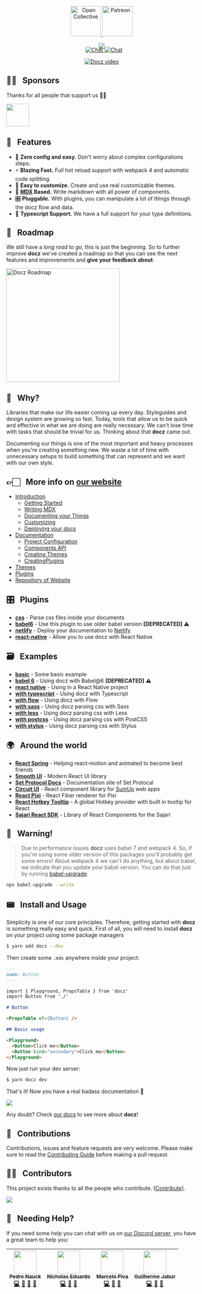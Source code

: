 <p align="center">
  <a href="https://opencollective.com/docz" target="_blank">
    <img src="https://cdn-std.dprcdn.net/files/acc_649651/Q5nVhT" height="80" alt="Open Collective">
  </a>
  <a href="https://www.patreon.com/pedronauck" target="_blank">
    <img src="https://cdn-std.dprcdn.net/files/acc_649651/plrSCT" height="80" alt="Patreon">
  </a>
</p>

<p align="center" style="margin-bottom: -20px">
  <img src="https://cdn-std.dprcdn.net/files/acc_649651/BSPk3z">
</p>

<p align="center">
  <img src="https://badgen.net/npm/v/docz" alt="">
  <img src="https://badgen.net/badge/license/MIT/blue" alt="">
  <img src="https://badgen.net/npm/dt/docz" alt="">
  <a href="https://discord.gg/YQE4MbD">
    <img src="https://img.shields.io/badge/chat-on%20discord-7289da.svg" alt="Chat">
  </a>
  <a href="http://feedback.docz.site/roadmap">
    <img src="https://img.shields.io/badge/check-our%20roadmap-5362F5.svg" alt="Chat">
  </a>
</p>

<p align="center">
  <a href="http://docz.site" target="_blank">
    <img src="https://cdn-std.dprcdn.net/files/acc_649651/lvs55S" alt="Docz video">
  </a>
</p>

## 🙌🏻 &nbsp; Sponsors

Thanks for all people that support us 🙏🏻

<a href="https://impulso.work" target="_blank">
  <img src="https://cdn-std.dprcdn.net/files/acc_649651/OosgCe" width="60">
</a>

## 🎩 &nbsp; Features

- 🧘 **Zero config and easy.** Don't worry about complex configurations steps.
- ⚡️ **Blazing Fast.** Full hot reload support with webpack 4 and automatic code splitting.
- 💅 **Easy to customize.** Create and use real customizable themes.
- 📝 **[MDX](https://github.com/mdx-js/mdx) Based.** Write markdown with all power of components.
- 🎛 **Pluggable.** With plugins, you can manipulate a lot of things through the docz flow and data.
- 🔐 **Typescript Support.** We have a full support for your type definitions.

## 🚀 &nbsp; Roadmap

We still have a *long road to go*, this is just the beginning. So to further improve **docz** we've created a roadmap so that you can see the next features and improvements and **give your feedback about**:

<a href="http://feedback.docz.site/roadmap" target="_blank">
  <img src="https://cdn-std.dprcdn.net/files/acc_649651/ogSCYY" alt="Docz Roadmap" width="300">
</a>

## 🤔 &nbsp; Why?

Libraries that make our life easier coming up every day. Styleguides and design system are growing so fast. Today, tools that allow us to be quick and effective in what we are doing are really necessary. We can't lose time with tasks that should be trivial for us. Thinking about that **docz** came out.

Documenting our things is one of the most important and heavy processes when you're creating something new. We waste a lot of time with unnecessary setups to build something that can represent and we want with our own style.

## 👉🏻 &nbsp; More info on [our website](https://docz.site)

- [Introduction](http://www.docz.site/introduction)
  - [Getting Started](http://www.docz.site/introduction/getting-started)
  - [Writing MDX](http://www.docz.site/introduction/writing-mdx)
  - [Documenting your Things](http://www.docz.site/introduction/documenting-your-things)
  - [Customizing](http://www.docz.site/introduction/customizing)
  - [Deploying your docs](http://www.docz.site/introduction/deploying-your-docs)
- [Documentation](http://www.docz.site/documentation)
  - [Project Configuration](http://www.docz.site/documentation/project-configuration)
  - [Components API](http://www.docz.site/documentation/components-api)
  - [Creating Themes](http://www.docz.site/documentation/creating-themes)
  - [CreatingPlugins](http://www.docz.site/documentation/creating-plugins)
- [Themes](http://www.docz.site/themes)
- [Plugins](http://www.docz.site/plugins)
- [Repository of Website](https://github.com/pedronauck/docz-website)

## 🎛 &nbsp; Plugins

- **[css](https://github.com/pedronauck/docz-plugin-css)** - Parse css files inside your documents
- **[babel6](https://github.com/pedronauck/docz/blob/master/packages/docz-plugin-babel6)** - Use this plugin to use older babel version **[DEPRECATED]** ⚠️
- **[netlify](https://github.com/nicholasess/docz-plugin-netlify)** - Deploy your documentation to [Netlify](http://netlify.com/)
- **[react-native](https://github.com/pedronauck/docz-plugin-react-native)** - Allow you to use docz with React Native

## 🗃 &nbsp; Examples

- **[basic](https://github.com/pedronauck/docz/tree/master/examples/basic)** - Some basic example
- **[babel 6](https://github.com/pedronauck/docz/tree/master/examples/babel6)** - Using docz with Babel@6 **[DEPRECATED]** ⚠️
- **[react native](https://github.com/pedronauck/docz-plugin-react-native/tree/master/example)** - Using in a React Native project
- **[with typescript](https://github.com/pedronauck/docz/tree/master/examples/typescript)** - Using docz with Typescript
- **[with flow](https://github.com/pedronauck/docz/tree/master/examples/flow)** - Using docz with Flow
- **[with sass](https://github.com/pedronauck/docz-plugin-css/tree/master/examples/css-sass)** - Using docz parsing css with Sass
- **[with less](https://github.com/pedronauck/docz-plugin-css/tree/master/examples/css-less)** - Using docz parsing css with Less
- **[with postcss](https://github.com/pedronauck/docz-plugin-css/tree/master/examples/css-postcss)** - Using docz parsing css with PostCSS
- **[with stylus](https://github.com/pedronauck/docz-plugin-css/tree/master/examples/css-stylus)** - Using docz parsing css with Stylus

## 🌍 &nbsp; Around the world

- **[React Spring](http://react-spring.surge.sh/)** - Helping react-motion and animated to become best friends
- **[Smooth UI](https://smooth-ui.smooth-code.com/)** - Modern React UI library
- **[Set Protocol Docs](https://docs.setprotocol.com/)** - Documentation site of Set Protocal
- **[Circuit UI](https://circuit.sumup.com/#/)** - React component library for [SumUp](https://sumup.com) web apps
- **[React Pixi](https://reactpixi.org/#/)** - React Fiber renderer for Pixi
- **[React Hotkey Tooltip](https://react-hotkey-tooltip.netlify.com/#/)** - A global Hotkey provider with built in tooltip for React
- **[Sajari React SDK](https://sajari-sdk-react.netlify.com/)** - Library of React Components for the Sajari

## 🚧 &nbsp; Warning!

> Due to performance issues **docz** uses babel 7 and webpack 4. So, if you're using some older version of this packages you'll probably get some errors! About webpack 4 we can't do anything, but about babel, we indicate that you update your babel version. You can do that just by running [babel-upgrade](https://github.com/babel/babel-upgrade):

```bash
npx babel-upgrade --write
```
## 📟 &nbsp; Install and Usage

Simplicity is one of our core principles. Therefore, getting started with **docz** is something really easy and quick. First of all, you will need to install **docz** on your project using some package managers

```bash
$ yarn add docz --dev
```

Then create some `.mdx` anywhere inside your project:

```markdown
---
name: Button
---

import { Playground, PropsTable } from 'docz'
import Button from './'

# Button

<PropsTable of={Button} />

## Basic usage

<Playground>
  <Button>Click me</Button>
  <Button kind="secondary">Click me</Button>
</Playground>
```

Now just run your dev server:

```bash
$ yarn docz dev
```

That's it! Now you have a real badass documentation 👊

![](https://cdn-std.dprcdn.net/files/acc_649651/7RRXv)

Any doubt? Check [our docs](http://docz.site) to see more about **docz**!

## 🤝 &nbsp; Contributions

Contributions, issues and feature requests are very welcome.
Please make sure to read the [Contributing Guide](/CONTRIBUTING.md) before making a pull request.

## 💪🏻 &nbsp; Contributors

This project exists thanks to all the people who contribute. [[Contribute](CONTRIBUTING.md)].

<a href="https://github.com/pedronauck/docz/graphs/contributors"><img src="https://opencollective.com/docz/contributors.svg?width=890&button=false" /></a>

## 💭 &nbsp; Needing Help?

If you need some help you can chat with us on [our Discord server](https://discord.gg/Qec87en), you have a great team to help you:

<!-- ALL-CONTRIBUTORS-LIST:START - Do not remove or modify this section -->
<!-- prettier-ignore -->
| [<img src="https://avatars3.githubusercontent.com/u/2029172?v=4" width="60px;"/><br /><sub><b>Pedro Nauck</b></sub>](https://github.com/pedronauck)<br />[💻](https://github.com/pedronauck/docz/commits?author=pedronauck "Code") [📖](https://github.com/pedronauck/docz/commits?author=pedronauck "Documentation") [🐛](https://github.com/pedronauck/docz/issues?q=author%3Apedronauck "Bug reports") [👀](#review-pedronauck "Reviewed Pull Requests") | [<img src="https://avatars0.githubusercontent.com/u/3238901?s=460&v=4" width="60px;"/><br /><sub><b>Nicholas Eduardo</b></sub>](https://github.com/nicholasess)<br />[💻](https://github.com/pedronauck/docz/commits?author=nicholasess "Code") [📖](https://github.com/pedronauck/docz/commits?author=nicholasess "Documentation") [🐛](https://github.com/pedronauck/docz/issues?q=author%3Anicholasess "Bug reports") | [<img src="https://avatars1.githubusercontent.com/u/2096216?s=460&v=4" width="60px;"/><br /><sub><b>Marcelo Piva</b></sub>](https://github.com/mpivaa)<br />[💻](https://github.com/pedronauck/docz/commits?author=mpivaa "Code") [📖](https://github.com/pedronauck/docz/commits?author=mpivaa "Documentation") [🐛](https://github.com/pedronauck/docz/issues?q=author%3Ampivaa "Bug reports") | [<img src="https://avatars0.githubusercontent.com/u/13947203?v=4" width="60px;"/><br /><sub><b>Guilherme Jabur</b></sub>](https://github.com/jaburcodes)<br />[💻](https://github.com/pedronauck/docz/commits?author=jaburcodes "Code") [📖](https://github.com/pedronauck/docz/commits?author=jaburcodes "Documentation") [🐛](https://github.com/pedronauck/docz/issues?q=author%3Ajaburcodes "Bug reports") |
| :---: | :---: | :---: | :---: |
<!-- ALL-CONTRIBUTORS-LIST:END -->
